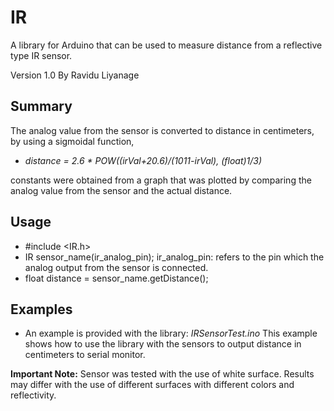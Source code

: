 # IR
A library for Arduino that can be used to measure distance from a reflective type IR sensor.

Version 1.0
By Ravidu Liyanage

## Summary
The analog value from the sensor is converted to distance in centimeters, by using a sigmoidal function, 
- *distance = 2.6 * POW((irVal+20.6)/(1011-irVal), (float)1/3)*

constants were obtained from a graph that was plotted by comparing the analog value from the sensor and the actual distance.

## Usage
- #include <IR.h>
- IR sensor_name(ir_analog_pin);
  ir_analog_pin: refers to the pin which the analog output from the sensor is connected.
- float distance = sensor_name.getDistance();

## Examples
- An example is provided with the library:
_IRSensorTest.ino_
This example shows how to use the library with the sensors to output distance in centimeters to serial monitor.

**Important Note:** Sensor was tested with the use of white surface. Results may differ with the use of different surfaces with different colors and reflectivity.
